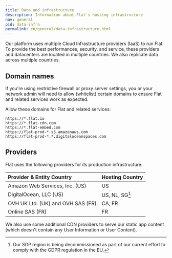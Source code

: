```yaml
---
title: Data and infrastructure
description: Information about Flat's hosting infrastructure
nav: general
pid: data-infra
permalink: en/general/data-infrastructure.html
---
```


Our platform uses multiple Cloud Infrastructure providers (IaaS) to run Flat. To provide the best performances, security, and service, these providers and datacenters are located in multiple countries. We also replicate data across multiple countries.

## Domain names

If you're using restrictive firewall or proxy server settings, you or your network admin will need to allow (whitelist) certain domains to ensure Flat and related services work as expected.

Allow these domains for Flat and related services:

```
https://*.flat.io
https://*.flat-cdn.com
https://*.flat-embed.com
https://flat-prod-*.s3.amazonaws.com
https://flat-prod-*.*.digitaloceanspaces.com
```

## Providers

Flat uses the following providers for its production infrastructure:

| Provider & Entity Country | Hosting Country |
|:--------------------------|:-----------------------|
| Amazon Web Services, Inc. (US) | US |
| DigitalOcean, LLC (US) | US, NL, SG[^1] |
| OVH UK Ltd. (UK) and OVH SAS (FR) | CA, FR |
| Online SAS (FR) | FR |

We also use some additional CDN providers to serve our static app content (which doesn't contain any User Information or User Content).

[^1]: Our SGP region is being decommissioned as part of our current effort to comply with the GDPR regulation in the EU.